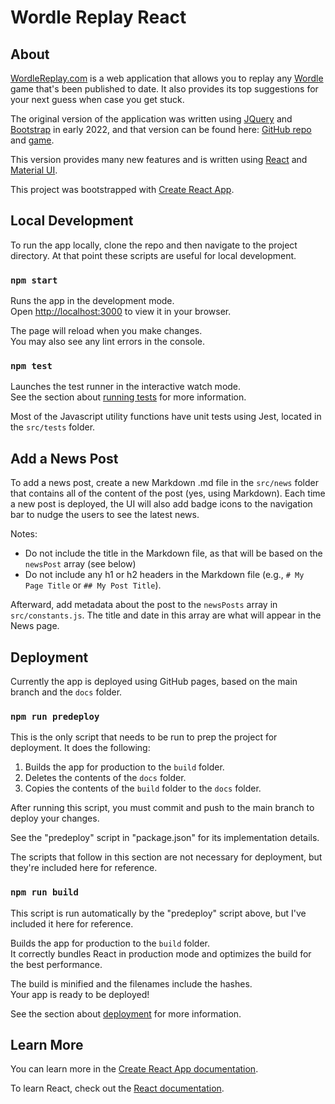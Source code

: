 # Wordle Replay React

## About
[WordleReplay.com](https://wordlereplay.com) is a web application that allows you to replay any [Wordle](https://en.wikipedia.org/wiki/Wordle) game that's been published to date. It also provides its top suggestions for your next guess when case you get stuck.

The original version of the application was written using [JQuery](https://jquery.com/) and [Bootstrap](https://getbootstrap.com/) in early 2022, and that version can be found here: [GitHub repo](https://github.com/dougiss/wordle-replay) and [game](https://www.dougissi.com/wordle-replay).

This version provides many new features and is written using [React](https://react.dev/) and [Material UI](https://mui.com/).

This project was bootstrapped with [Create React App](https://github.com/facebook/create-react-app).

## Local Development

To run the app locally, clone the repo and then navigate to the project directory. At that point these scripts are useful for local development.

### `npm start`

Runs the app in the development mode.\
Open [http://localhost:3000](http://localhost:3000) to view it in your browser.

The page will reload when you make changes.\
You may also see any lint errors in the console.

### `npm test`

Launches the test runner in the interactive watch mode.\
See the section about [running tests](https://facebook.github.io/create-react-app/docs/running-tests) for more information.

Most of the Javascript utility functions have unit tests using Jest, located in the `src/tests` folder.

## Add a News Post

To add a news post, create a new Markdown .md file in the `src/news` folder that contains all of the content of the post (yes, using Markdown). Each time a new post is deployed, the UI will also add badge icons to the navigation bar to nudge the users to see the latest news.

Notes:
* Do not include the title in the Markdown file, as that will be based on the `newsPost` array (see below)
* Do not include any h1 or h2 headers in the Markdown file (e.g., `# My Page Title` or `## My Post Title`).

Afterward, add metadata about the post to the `newsPosts` array in `src/constants.js`. The title and date in this array are what will appear in the News page.

## Deployment

Currently the app is deployed using GitHub pages, based on the main branch and the `docs` folder.

### `npm run predeploy`

This is the only script that needs to be run to prep the project for deployment. It does the following:

1. Builds the app for production to the `build` folder.
2. Deletes the contents of the `docs` folder.
3. Copies the contents of the `build` folder to the `docs` folder.

After running this script, you must commit and push to the main branch to deploy your changes.

See the "predeploy" script in "package.json" for its implementation details.

The scripts that follow in this section are not necessary for deployment, but they're included here for reference.

### `npm run build`

This script is run automatically by the "predeploy" script above, but I've included it here for reference.

Builds the app for production to the `build` folder.\
It correctly bundles React in production mode and optimizes the build for the best performance.

The build is minified and the filenames include the hashes.\
Your app is ready to be deployed!

See the section about [deployment](https://facebook.github.io/create-react-app/docs/deployment) for more information.

## Learn More

You can learn more in the [Create React App documentation](https://facebook.github.io/create-react-app/docs/getting-started).

To learn React, check out the [React documentation](https://reactjs.org/).

